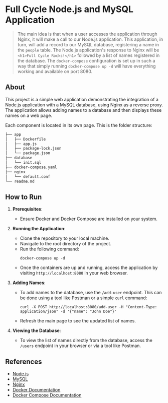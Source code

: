 # Full Cycle Node.js and MySQL Application

> The main idea is that when a user accesses the application through Nginx, it will make a call to our Node.js application. This application, in turn, will add a record to our MySQL database, registering a name in the `people` table. The Node.js application's response to Nginx will be `<h1>Full Cycle Rocks!</h1>` followed by a list of names registered in the database. The `docker-compose` configuration is set up in such a way that simply running `docker-compose up -d` will have everything working and available on port 8080.

## About

This project is a simple web application demonstrating the integration of a Node.js application with a MySQL database, using Nginx as a reverse proxy. The application allows adding names to a database and then displays these names on a web page.

Each component is located in its own page. This is the folder structure:

```bash
├── app
│   ├── Dockerfile
│   ├── app.js
│   ├── package-lock.json
│   └── package.json
├── database
│   └── init.sql
├── docker-compose.yaml
├── nginx
│   └── default.conf
└── readme.md
```

## How to Run

1. **Prerequisites**:
    - Ensure Docker and Docker Compose are installed on your system.

2. **Running the Application**:
    - Clone the repository to your local machine.
    - Navigate to the root directory of the project.
    - Run the following command:
      ```
      docker-compose up -d
      ```
    - Once the containers are up and running, access the application by visiting `http://localhost:8080` in your web browser.

3. **Adding Names**:
    - To add names to the database, use the `/add-user` endpoint. This can be done using a tool like Postman or a simple `curl` command:
      ```
      curl -X POST http://localhost:8080/add-user -H "Content-Type: application/json" -d '{"name": "John Doe"}'
      ```
    - Refresh the main page to see the updated list of names.

4. **Viewing the Database**:
    - To view the list of names directly from the database, access the `/users` endpoint in your browser or via a tool like Postman.

## References

- [Node.js](https://nodejs.org/)
- [MySQL](https://www.mysql.com/)
- [Nginx](https://www.nginx.com/)
- [Docker Documentation](https://docs.docker.com/)
- [Docker Compose Documentation](https://docs.docker.com/compose/)
